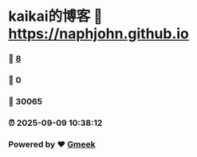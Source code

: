 # kaikai的博客 :link: https://naphjohn.github.io 
### :page_facing_up: [8](https://naphjohn.github.io/tag.html) 
### :speech_balloon: 0 
### :hibiscus: 30065 
### :alarm_clock: 2025-09-09 10:38:12 
### Powered by :heart: [Gmeek](https://github.com/Meekdai/Gmeek)
